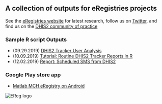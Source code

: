 ## A collection of outputs for eRegistries projects

See the [eRegistries website](http://eregistries.org/) for latest research, follow us on [Twitter](https://twitter.com/eRegistries), and find us on the [DHIS2 community of practice](https://community.dhis2.org/c/subcommunities/eregistries)

### Sample R script Outputs
- (09.29.2019) [DHIS2 Tracker User Analysis](https://iambodo.github.io/projects/dhis2_users_rmarkdown.html)
- (10.09.2019) [Tutorial: Routine DHIS2 Tracker Reports in R](https://iambodo.github.io/projects/tutorials/tracker_data_in_R.html)
- (12.02.2019) [Report: Scheduled SMS from DHIS2](https://github.com/iambodo/dhis2-scheduledsms)

### Google Play store app
- [Matlab MCH eRegistry on Android](https://play.google.com/store/apps/details?id=org.icddrb.dhis.android.eregistry2&hl=nl)

![EReg logo](http://eregistries.org/wp-content/uploads/2017/02/eRegistries-New-Logo.png)
